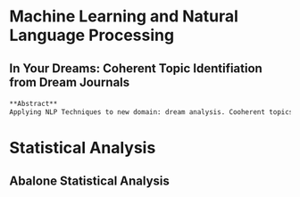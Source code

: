 # Machine Learning and Natural Language Processing
## In Your Dreams: Coherent Topic Identifiation from Dream Journals
####
```markdown
**Abstract**
Applying NLP Techniques to new domain: dream analysis. Cooherent topics will be identified from dream journal entries in order to expand the variety and consistency of categorizations for analysis and reduce the variation, bias, and time requirement of human classification

```

## 


# Statistical Analysis
## Abalone Statistical Analysis


